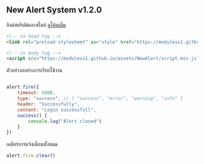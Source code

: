 ## New Alert System v1.2.0

ลิงค์สคริปต์และสไตล์ [ดูโค้ดเต็ม](https://github.com/ModulesX1/ModulesX1.github.io/tree/main/assets/NewAlert)
``` html
<!-- in head tag -->
<link rel="preload stylesheet" as="style" href="https://modulesx1.github.io/assets/NewAlert/style.min.css">

<!-- in body tag -->
<script src="https://modulesx1.github.io/assets/NewAlert/script.min.js"></script>
```

ตัวอย่างกอย่างการเรียกใช้งาน
``` js

alert.fire({
    timeout: 5000,
    type: "success", // [ "success", "error", "warning", "info" ]
    header: "Successfully",
    content: "Login successfull",
    success() {
        console.log("Alert closed")
    }
})

```
เคลียร์การแจ้งเตือนทั้งหมด
``` js
alert.fire.clear()
```
